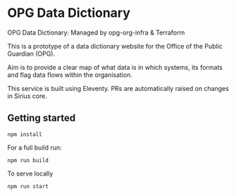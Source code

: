 # OPG Data Dictionary

OPG Data Dictionary: Managed by opg-org-infra &amp; Terraform

This is a prototype of a data dictionary website for the Office of the Public Guardian (OPG).

Aim is to provide a clear map of what data is in which systems, its formats and flag data flows within the organisation.

This service is built using Eleventy. PRs are automatically raised on changes in Sirius core.

## Getting started

```npm install```

For a full build run:

```npm run build```

To serve locally

```npm run start```
